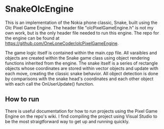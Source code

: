 # SnakeOlcEngine


This is an implementation of the Nokia phone classic, Snake, built using the Olc Pixel Game Engine.  The header file "olcPixelGameEngine.h" is not my own work, but is the only header file needed to run this engine.  The repo for the engine can be found at https://github.com/OneLoneCoder/olcPixelGameEngine.  


The game logic itself is contained within the main.cpp file.  All varaibles and objects are created within the Snake game class using object rendering functions inherited from the engine.  The snake itself is a series of rectangle objects whose coordinates are stored within vector objects and update with each move, creating the classic snake behavior.  All object detection is done by comparisons with the snake head's coordinates and each other object with each call the OnUserUpdate() function.  


## How to run

There is useful documentation for how to run projects using the Pixel Game Engine on the repo's wiki.  I find compiling the project using Visual Studio to be the most straigtforward way to get up and running quickly.  
